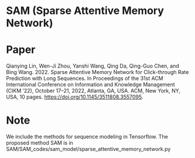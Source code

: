 # SAM (Sparse Attentive Memory Network)
# Paper
Qianying Lin, Wen-Ji Zhou, Yanshi Wang, Qing Da, Qing-Guo Chen, and Bing Wang. 2022. Sparse Attentive Memory Network for Click-through Rate Prediction with Long Sequences. In Proceedings of the 31st ACM International Conference on Information and Knowledge Management (CIKM ’22), October 17–21, 2022, Atlanta, GA, USA. ACM, New York, NY, USA, 10 pages. https://doi.org/10.1145/3511808.3557095. 

# Note
We include the methods for sequence modeling in Tensorflow. The proposed method SAM is in SAM/SAM_codes/sam_model/sparse_attentive_memory_network.py
